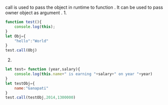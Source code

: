call is used to pass the object in runtime to function . It can be used to pass owner object as argument .
1.  
```javascript
function test(){
    console.log(this);
}
let Obj={
    "hello":"World"
}
test.call(Obj)
```
2. 
```javascript 
let test= function (year,salary){
    console.log(this.name+" is earning "+salary+" on year "+year)
}
let testObj={
    name:"Ganapati"
}
test.call(testObj,2014,1300000)
```
